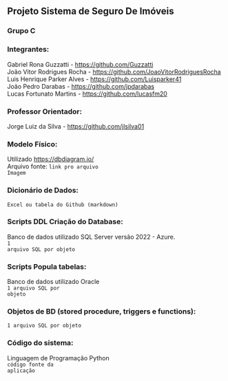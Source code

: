 ## Projeto Sistema de Seguro De Imóveis

### Grupo C

### Integrantes:
Gabriel Rona Guzzatti - https://github.com/Guzzatti <br>
João Vitor Rodrigues Rocha - https://github.com/JoaoVitorRodriguesRocha <br>
Luis Henrique Parker Alves - https://github.com/Luisparker41 <br>
João Pedro Darabas - https://github.com/jpdarabas <br>
Lucas Fortunato Martins - https://github.com/lucasfm20 <br>

### Professor Orientador:
Jorge Luiz da Silva - https://github.com/jlsilva01

### Modelo Físico:
Utilizado https://dbdiagram.io/<br>
Arquivo fonte: <code>link pro arquivo</code><br>
<code>Imagem</code>
  
### Dicionário de Dados:
<code>Excel ou tabela do Github (markdown)</code>

### Scripts DDL Criação do Database:
Banco de dados utilizado SQL Server versão 2022 - Azure.<br>
<code>1 arquivo SQL por objeto</code>

### Scripts Popula tabelas:
Banco de dados utilizado Oracle <br>
<code>1 arquivo SQL por objeto</code>

### Objetos de BD (stored procedure, triggers e functions):
<code>1 arquivo SQL por objeto</code>
  
### Código do sistema:
Linguagem de Programação Python <br>
<code>código fonte da aplicação</code>
